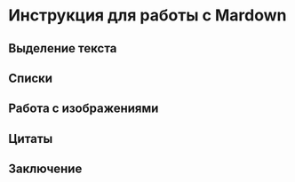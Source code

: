 # Инструкция для работы с Mardown

## Выделение текста

## Списки

## Работа с изображениями

## Цитаты

## Заключение
